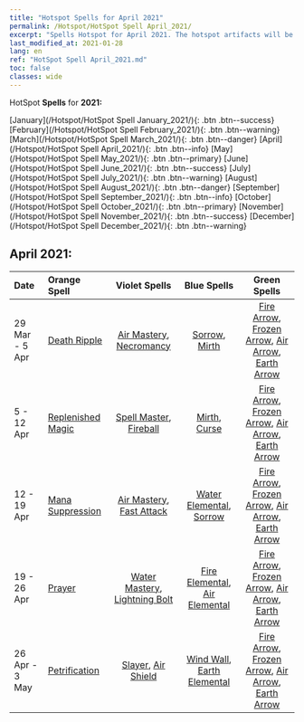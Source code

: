 ```yaml
---
title: "Hotspot Spells for April 2021"
permalink: /Hotspot/HotSpot Spell April_2021/
excerpt: "Spells Hotspot for April 2021. The hotspot artifacts will be updated at 05:00 on Mon. After the update, players will get an orange artifact that is a component of one of hotspot artifacts upon completing a certain number of Horoscopes"
last_modified_at: 2021-01-28
lang: en
ref: "HotSpot Spell April_2021.md"
toc: false
classes: wide
---
```


  HotSpot **Spells** for **2021:**

  [January](/Hotspot/HotSpot Spell January_2021/){: .btn .btn--success} [February](/Hotspot/HotSpot Spell February_2021/){: .btn .btn--warning} [March](/Hotspot/HotSpot Spell March_2021/){: .btn .btn--danger} [April](/Hotspot/HotSpot Spell April_2021/){: .btn .btn--info} [May](/Hotspot/HotSpot Spell May_2021/){: .btn .btn--primary} [June](/Hotspot/HotSpot Spell June_2021/){: .btn .btn--success} [July](/Hotspot/HotSpot Spell July_2021/){: .btn .btn--warning} [August](/Hotspot/HotSpot Spell August_2021/){: .btn .btn--danger} [September](/Hotspot/HotSpot Spell September_2021/){: .btn .btn--info} [October](/Hotspot/HotSpot Spell October_2021/){: .btn .btn--primary} [November](/Hotspot/HotSpot Spell November_2021/){: .btn .btn--success} [December](/Hotspot/HotSpot Spell December_2021/){: .btn .btn--warning} 

## April 2021:

  |  Date  |  Orange Spell  |  Violet Spells  | Blue Spells | Green Spells |
  |:-------|:---------------|:---------------:|:-----------:|:------------:|
  | 29 Mar - 5 Apr | [ Death Ripple](/Items/her_26/) | [ Air Mastery](/Items/her_81/), [ Necromancy](/Items/her_126/) | [ Sorrow](/Items/her_133/), [ Mirth](/Items/her_103/) | [ Fire Arrow](/Items/her_111/), [ Frozen Arrow](/Items/her_35/), [ Air Arrow](/Items/her_138/), [ Earth Arrow](/Items/her_98/) |
  | 5 - 12 Apr | [ Replenished Magic](/Items/her_104/) | [ Spell Master](/Items/her_4/), [ Fireball](/Items/her_13/) | [ Mirth](/Items/her_103/), [ Curse](/Items/her_132/) | [ Fire Arrow](/Items/her_111/), [ Frozen Arrow](/Items/her_35/), [ Air Arrow](/Items/her_138/), [ Earth Arrow](/Items/her_98/) |
  | 12 - 19 Apr | [ Mana Suppression](/Items/her_59/) | [ Air Mastery](/Items/her_81/), [ Fast Attack](/Items/her_92/) | [ Water Elemental](/Items/her_113/), [ Sorrow](/Items/her_133/) | [ Fire Arrow](/Items/her_111/), [ Frozen Arrow](/Items/her_35/), [ Air Arrow](/Items/her_138/), [ Earth Arrow](/Items/her_98/) |
  | 19 - 26 Apr | [ Prayer](/Items/her_25/) | [ Water Mastery](/Items/her_44/), [ Lightning Bolt](/Items/her_20/) | [ Fire Elemental](/Items/her_148/), [ Air Elemental](/Items/her_145/) | [ Fire Arrow](/Items/her_111/), [ Frozen Arrow](/Items/her_35/), [ Air Arrow](/Items/her_138/), [ Earth Arrow](/Items/her_98/) |
  | 26 Apr - 3 May | [ Petrification](/Items/her_32/) | [ Slayer](/Items/her_55/), [ Air Shield](/Items/her_127/) | [ Wind Wall](/Items/her_146/), [ Earth Elemental](/Items/her_143/) | [ Fire Arrow](/Items/her_111/), [ Frozen Arrow](/Items/her_35/), [ Air Arrow](/Items/her_138/), [ Earth Arrow](/Items/her_98/) |
